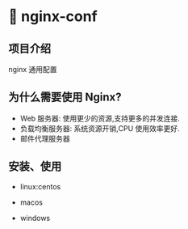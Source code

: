 # 🌱 nginx-conf

## 项目介绍

nginx 通用配置

## 为什么需要使用 Nginx?

- Web 服务器: 使用更少的资源,支持更多的并发连接.
- 负载均衡服务器: 系统资源开销,CPU 使用效率更好.
- 邮件代理服务器

## 安装、使用

- linux:centos

- macos

- windows
